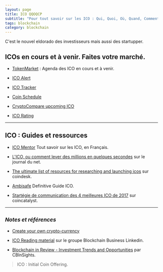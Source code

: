 ```yaml
---
layout: page
title: ICO QQOQCP
subtitle: "Pour tout savoir sur les ICO : Qui, Quoi, Où, Quand, Comment, Pourquoi..."
tags: blockchain
category: blockchain
---
```


C'est le nouvel eldorado des investisseurs mais aussi des startupper.

## ICOs en cours et à venir. Faites votre marché.

- [TokenMarket](https://tokenmarket.net/ico-calendar) : Agenda des ICO en cours et à venir.

- [ICO Alert](https://www.icoalert.com/)

- [ICO Tracker](https://icotracker.net/upcoming)

- [Coin Schedule](https://www.coinschedule.com/)

- [CryptoCompare upcoming ICO](https://www.cryptocompare.com/ico/#/upcoming)

- [ICO Rating](http://icorating.com/)

---

## ICO : Guides et ressources 

- [ICO Mentor](https://icomentor.net/) Tout savoir sur les ICO, en Français.

- [L'ICO, ou comment lever des millions en quelques secondes](http://www.journaldunet.com/economie/finance/1195462-ico-initial-coin-offering/) sur le journal du net.

- [The ultimate list of resources for researching and launching icos](https://www.coindesk.com/the-ultimate-list-of-resources-for-researching-and-launching-icos) sur coindesk.

- [Ambisafe](https://www.ambisafe.co/blog/definitive-guide-ico/) Definitive Guide ICO.

- [Startégie de communication des 4 meilleures ICO de 2017](http://www.coincatalyst.com/four-ico-communications-strategies/) sur coincatalyst.


---

## <small>_Notes et références_</small>

- [Create your own crypto-currency](https://www.ethereum.org/token)

- [ICO Reading material](https://www.linkedin.com/groups/4458579/4458579-6316241469514485761) sur le groupe Blockchain Business Linkedin.

- [Blockchain in Review - Investment Trends and Opportunities](https://www.cbinsights.com/reports/CB-Insights_Blockchain-Review-Briefing.pdf) par CBInSights.

> ICO : Initial Coin Offering.